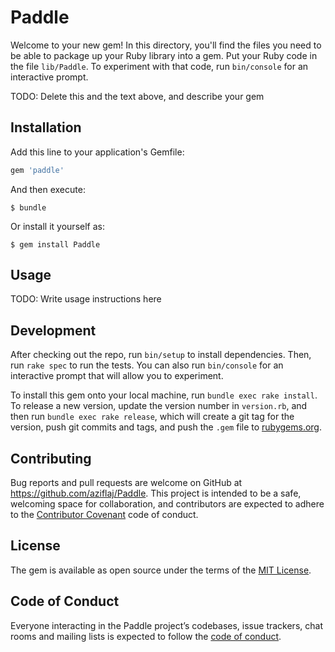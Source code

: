 # Paddle

Welcome to your new gem! In this directory, you'll find the files you need to be able to package up your Ruby library into a gem. Put your Ruby code in the file `lib/Paddle`. To experiment with that code, run `bin/console` for an interactive prompt.

TODO: Delete this and the text above, and describe your gem

## Installation

Add this line to your application's Gemfile:

```ruby
gem 'paddle'
```

And then execute:

    $ bundle

Or install it yourself as:

    $ gem install Paddle

## Usage

TODO: Write usage instructions here

## Development

After checking out the repo, run `bin/setup` to install dependencies. Then, run `rake spec` to run the tests. You can also run `bin/console` for an interactive prompt that will allow you to experiment.

To install this gem onto your local machine, run `bundle exec rake install`. To release a new version, update the version number in `version.rb`, and then run `bundle exec rake release`, which will create a git tag for the version, push git commits and tags, and push the `.gem` file to [rubygems.org](https://rubygems.org).

## Contributing

Bug reports and pull requests are welcome on GitHub at https://github.com/aziflaj/Paddle. This project is intended to be a safe, welcoming space for collaboration, and contributors are expected to adhere to the [Contributor Covenant](http://contributor-covenant.org) code of conduct.

## License

The gem is available as open source under the terms of the [MIT License](http://opensource.org/licenses/MIT).

## Code of Conduct

Everyone interacting in the Paddle project’s codebases, issue trackers, chat rooms and mailing lists is expected to follow the [code of conduct](https://github.com/aziflaj/Paddle/blob/master/CODE_OF_CONDUCT.md).
